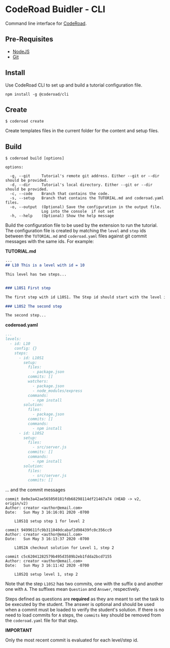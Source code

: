 # CodeRoad Buidler - CLI

Command line interface for [CodeRoad](https://marketplace.visualstudio.com/items?itemName=CodeRoad.coderoad).

## Pre-Requisites

- [NodeJS](https://nodejs.org/)
- [Git](https://git-scm.com/downloads)

## Install

Use CodeRoad CLI to set up and build a tutorial configuration file.

```shell
npm install -g @coderoad/cli
```

## Create

```shell
$ coderoad create
```

Create templates files in the current folder for the content and setup files.


## Build

```
$ coderoad build [options]

options:

  -g, --git     Tutorial's remote git address. Either --git or --dir should be provided.
  -d, --dir     Tutorial's local directory. Either --git or --dir should be provided.
  -c, --code    Branch that contains the code.
  -s, --setup   Branch that contains the TUTORIAL.md and coderoad.yaml files.
  -o, --output  (Optional) Save the configuration in the output file. 
                Log into the console  if not set
  -h, --help    (Optional) Show the help message
``` 

Build the configuration file to be used by the extension to run the tutorial. The configuration file is created by matching the `level` and `step` ids between the `TUTORIAL.md` and `coderoad.yaml` files against git commit messages with the same ids. For example:


**TUTORIAL.md**
```markdown
...
## L10 This is a level with id = 10

This level has two steps...


### L10S1 First step

The first step with id L10S1. The Step id should start with the level id.

### L10S2 The second step

The second step...
```

**coderoad.yaml**
```yaml
...
levels:
  - id: L10
    config: {}
    steps:
      - id: L10S1
        setup:
          files:
            - package.json
          commits: []
          watchers:
            - package.json
            - node_modules/express
          commands:
            - npm install
        solution:
          files:
            - package.json
          commits: []
          commands:
            - npm install
      - id: L10S2
        setup:
          files:
            - src/server.js
          commits: []
          commands:
            - npm install
        solution:
          files:
            - src/server.js
          commits: []
```

... and the commit messages

```
commit 8e0e3a42ae565050181fdb68298114df21467a74 (HEAD -> v2, origin/v2)
Author: creator <author@email.com>
Date:   Sun May 3 16:16:01 2020 -0700

    L10S1Q setup step 1 for level 2

commit 9499611fc9b311040dcabaf2d98439fc0c356cc9
Author: creator <author@email.com>
Date:   Sun May 3 16:13:37 2020 -0700

    L10S2A checkout solution for Level 1, step 2

commit c5c62041282579b495d3589b2eb1fdda2bcd7155
Author: creator <author@email.com>
Date:   Sun May 3 16:11:42 2020 -0700

    L10S2Q setup level 1, step 2
```

Note that the step `L10S2` has two commits, one with the suffix `Q` and another one with `A`. The suffixes mean `Question` and `Answer`, respectively.

Steps defined as questions are **required** as they are meant to set the task to be executed by the student. The answer is optional and should be used when a commit must be loaded to verify the student's solution. If there is no need to load commits for `A` steps, the `commits` key should be removed from the `coderoad.yaml` file for that step.

**IMPORTANT**

Only the most recent commit is evaluated for each level/step id.
